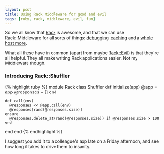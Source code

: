 ```yaml
---
layout: post
title: Using Rack Middleware for good and evil
tags: [ruby, rack, middleware, evil, fun]
---
```

So we all know that [Rack](http://rack.rubyforge.org/) is awesome, and that we can use Rack::Middleware for all sorts of things: [debugging](http://github.com/brynary/rack-bug/tree/master), [caching](http://tomayko.com/src/rack-cache/) and a [whole host more](http://github.com/rack/rack-contrib/tree/master).

What all these have in common (apart from maybe [Rack::Evil](http://github.com/rack/rack-contrib/blob/8b6323c8eecc8279088987c52b27dda5d4cadf7b/lib/rack/contrib/evil.rb)) is that they're all helpful.  They all make writing Rack applications easier.  Not my Middleware though.

### Introducing Rack::Shuffler ###

{% highlight ruby %}
module Rack
  class Shuffler
    def initialize(app)
      @app = app
      @responses = []
    end
    
    def call(env)
      @responses << @app.call(env)
      @responses[rand(@responses.size)]
    ensure
      @responses.delete_at(rand(@responses.size)) if @responses.size > 100
    end
  end
end
{% endhighlight %}

I suggest you add it to a colleague's app late on a Friday afternoon, and see how long it takes to drive them to insanity.